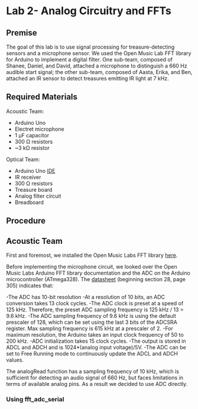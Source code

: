 # Lab 2- Analog Circuitry and FFTs

## Premise
The goal of this lab is to use signal processing for treasure-detecting sensors and a microphone sensor. We used the Open Music Lab FFT library for Arduino to implement a digital filter. One sub-team, composed of Shanee, Daniel, and David, attached a microphone to distinguish a 660 Hz audible start signal; the other sub-team, composed of Aasta, Erika, and Ben, attached an IR sensor to detect treasures emitting IR light at 7 kHz.

## Required Materials
Acoustic Team:

- Arduino Uno
- Electret microphone
- 1 µF capacitor
- 300 Ω resistors
- ~3 kΩ resistor

Optical Team:

- Arduino Uno [IDE](https://www.arduino.cc/en/Main/Software)
- IR receiver
- 300 Ω resistors
- Treasure board 
- Analog filter circuit
- Breadboard

## Procedure

## Acoustic Team
First and foremost, we installed the Open Music Labs FFT library [here](http://wiki.openmusiclabs.com/wiki/ArduinoFFT).

Before implementing the microphone circuit, we looked over the Open Music Labs Arduino FFT library documentation and the ADC on the Arduino microcontroller (ATmega328). The [datasheet](http://www.atmel.com/Images/Atmel-42735-8-bit-AVR-Microcontroller-ATmega328-328P_Datasheet.pdf) (beginning section 28, page 305) indicates that:

-The ADC has 10-bit resolution
-At a resolution of 10 bits, an ADC conversion takes 13 clock cycles.
-The ADC clock is preset at a speed of 125 kHz. Therefore, the preset ADC sampling frequency is 125 kHz / 13 = 9.6 kHz.
-The ADC sampling frequency of 9.6 kHz is using the default prescaler of 128, which can be set using the last 3 bits of the ADCSRA register. Max sampling frequency is 615 kHz at a prescaler of 2.
-For maximum resolution, the Arduino takes an input clock frequency of 50 to 200 kHz.
-ADC initialization takes 15 clock cycles.
-The output is stored in ADCL and ADCH and is 1024*(analog input voltage)/5V.
-The ADC can be set to Free Running mode to continuously update the ADCL and ADCH values. 

The analogRead function has a sampling frequency of 10 kHz, which is sufficient for detecting an audio signal of 660 Hz, but faces limitations in terms of available analog pins. As a result we decided to use ADC directly.

### Using fft_adc_serial
